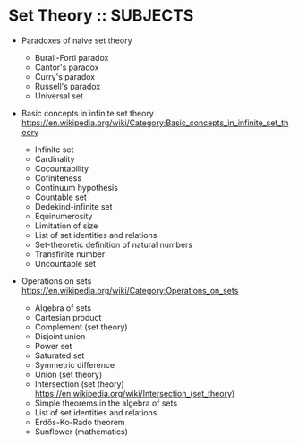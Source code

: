 # Set Theory :: SUBJECTS

- Paradoxes of naive set theory
  - Burali-Forti paradox
  - Cantor's paradox
  - Curry's paradox
  - Russell's paradox
  - Universal set
- Basic concepts in infinite set theory
  https://en.wikipedia.org/wiki/Category:Basic_concepts_in_infinite_set_theory
  - Infinite set
  - Cardinality
  - Cocountability
  - Cofiniteness
  - Continuum hypothesis
  - Countable set
  - Dedekind-infinite set
  - Equinumerosity
  - Limitation of size
  - List of set identities and relations
  - Set-theoretic definition of natural numbers
  - Transfinite number
  - Uncountable set

- Operations on sets
  https://en.wikipedia.org/wiki/Category:Operations_on_sets
  - Algebra of sets
  - Cartesian product
  - Complement (set theory)
  - Disjoint union
  - Power set
  - Saturated set
  - Symmetric difference
  - Union (set theory)
  - Intersection (set theory)
    https://en.wikipedia.org/wiki/Intersection_(set_theory)
  - Simple theorems in the algebra of sets
  - List of set identities and relations
  - Erdős-Ko-Rado theorem
  - Sunflower (mathematics)
